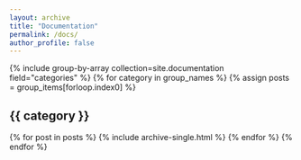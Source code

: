 ```yaml
---
layout: archive
title: "Documentation"
permalink: /docs/
author_profile: false
---
```


{% include group-by-array collection=site.documentation field="categories" %}
{% for category in group_names %}
  {% assign posts = group_items[forloop.index0] %}
  <h2 id="{{ category | slugify }}" class="archive__subtitle">{{ category }}</h2>
  {% for post in posts %}
    {% include archive-single.html %}
  {% endfor %}
{% endfor %}
